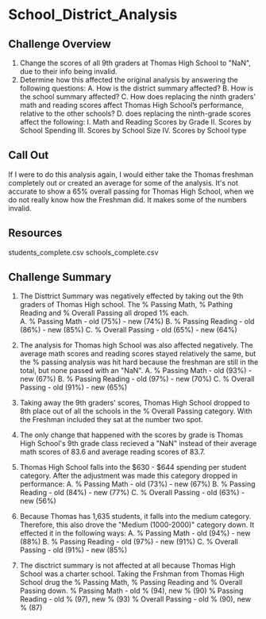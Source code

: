 # School_District_Analysis
## Challenge Overview
  1. Change the scores of all 9th graders at Thomas High School to "NaN", due to their info being invalid.
  2. Determine how this affected the original analysis by answering the following questions:
        A. How is the district summary affected?
        B. How is the school summary affected?
        C. How does replacing the ninth graders’ math and reading scores affect Thomas High School’s performance, relative to the other schools?
        D.  does replacing the ninth-grade scores affect the following: 
            I. Math and Reading Scores by Grade
            II. Scores by School Spending
            III. Scores by School Size
            IV. Scores by School type
        
## Call Out
If I were to do this analysis again, I would either take the Thomas freshman completely out or created an average for some of the analysis.  It's not accurate to show a 65% overall passing for Thomas High School, when we do not really know how the Freshman did.  It makes some of the numbers invalid.
  
## Resources
  students_complete.csv
  schools_complete.csv
 
## Challenge Summary
  1. The Disttrict Summary was negatively effected by taking out the 9th graders of Thomas High school.  The % Passing Math, % Pathing Reading and % Overall Passing all droped 1% each.  
      A. % Passing Math - old (75%) - new (74%)
      B. % Passing Reading - old (86%) - new (85%)
      C. % Overall Passing - old (65%) - new (64%)
      
  2. The analysis for Thomas high School was also affected negatively. The average math scores and reading scores stayed relatively the same, but the % passing analysis was hit hard because the freshman are still in the total, but none passed with an "NaN".
      A. % Passing Math - old (93%) - new (67%)
      B. % Passing Reading - old (97%) - new (70%)
      C. % Overall Passing - old (91%) - new (65%)
  
  3. Taking away the 9th graders' scores, Thomas High School dropped to 8th place out of all the schools in the % Overall Passing category.  With the Freshman included they sat at the number two spot. 
  
  4. The only change that happened with the scores by grade is Thomas High School's 9th grade class recieved a "NaN" instead of their average math scores of 83.6 and average reading scores of 83.7.
  
  5. Thomas High School falls into the $630 - $644 spending per student category.  After the adjustment was made this category dropped in performance:
      A. % Passing Math - old (73%) - new (67%)
      B. % Passing Reading - old (84%) - new (77%)
      C. % Overall Passing - old (63%) - new (56%) 
      
  6. Because Thomas has 1,635 students, it falls into the medium category.  Therefore, this also drove the "Medium (1000-2000)" category down. It effected it in the following ways:
      A. % Passing Math - old (94%) - new (88%)
      B. % Passing Reading - old (97%) - new (91%)
      C. % Overall Passing - old (91%) - new (85%) 
      
  7. The disctrict summary is not affected at all because Thomas High School was a charter school.  Taking the Frshman from Thomas High School drug the % Passing Math, % Passing Reading and % Overall Passing down.
      % Passing Math - old % (94), new % (90)
      % Passing Reading - old % (97), new % (93)
      % Overall Passing - old % (90), new % (87)
  
  
